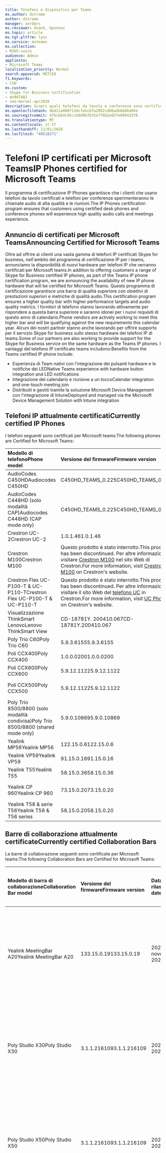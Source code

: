 ```yaml
---
title: Telefoni e dispositivi per Teams
ms.author: dstrome
author: dstrome
manager: serdars
ms.reviewer: dvank, kponnus
ms.topic: article
ms.tgt.pltfrm: lync
ms.service: msteams
ms.collection:
- M365-voice
audience: Admin
appliesto:
- Microsoft Teams
localization_priority: Normal
search.appverid: MET150
f1.keywords:
- CSH
ms.custom:
- Skype for Business Certification
- dn947482
- seo-marvel-apr2020
description: Scopri quali telefoni da tavolo e conferenze sono certificati per Microsoft teams per ottenere risultati ottimali.
ms.openlocfilehash: 4bd11a800713dcfa5cbfa2092cd08adb6b86e05e
ms.sourcegitcommit: 476cbb4c65ccb9d9b7635eff6b2e657e099425f6
ms.translationtype: MT
ms.contentlocale: it-IT
ms.lasthandoff: 12/01/2020
ms.locfileid: "49518271"
---
```

# <a name="ip-phones-certified-for-microsoft-teams"></a><span data-ttu-id="feab1-103">Telefoni IP certificati per Microsoft Teams</span><span class="sxs-lookup"><span data-stu-id="feab1-103">IP Phones certified for Microsoft Teams</span></span>

<span data-ttu-id="feab1-104">Il programma di certificazione IP Phones garantisce che i clienti che usano telefoni da tavolo certificati e telefoni per conferenze sperimenteranno le chiamate audio di alta qualità e le riunioni.</span><span class="sxs-lookup"><span data-stu-id="feab1-104">The IP Phones certification program ensures that customers using certified desk phones and conference phones will experience high quality audio calls and meetings experience.</span></span>

## <a name="announcing-certified-for-microsoft-teams"></a><span data-ttu-id="feab1-105">Annuncio di certificati per Microsoft Teams</span><span class="sxs-lookup"><span data-stu-id="feab1-105">Announcing Certified for Microsoft Teams</span></span>

<span data-ttu-id="feab1-106">Oltre ad offrire ai clienti una vasta gamma di telefoni IP certificati Skype for business, nell'ambito del programma di certificazione IP per i teams, annunciamo la disponibilità di nuovi hardware per telefoni IP che verranno certificati per Microsoft teams.</span><span class="sxs-lookup"><span data-stu-id="feab1-106">In addition to offering customers a range of Skype for Business certified IP phones, as part of the Teams IP phone certification program, we are announcing the availability of new IP phone hardware that will be certified for Microsoft Teams.</span></span> <span data-ttu-id="feab1-107">Questo programma di certificazione garantisce una barra di qualità superiore con obiettivi di prestazioni superiori e metriche di qualità audio.</span><span class="sxs-lookup"><span data-stu-id="feab1-107">This certification program ensures a higher quality bar with higher performance targets and audio quality metrics.</span></span> <span data-ttu-id="feab1-108">I fornitori di telefono stanno lavorando attivamente per rispondere a questa barra superiore e saranno idonei per i nuovi requisiti di questo anno di calendario.</span><span class="sxs-lookup"><span data-stu-id="feab1-108">Phone vendors are actively working to meet this higher bar and will be qualifying against the new requirements this calendar year.</span></span> <span data-ttu-id="feab1-109">Alcuni dei nostri partner stanno anche lavorando per offrire supporto per il servizio Skype for business sullo stesso hardware dei telefoni IP di teams.</span><span class="sxs-lookup"><span data-stu-id="feab1-109">Some of our partners are also working to provide support for the Skype for Business service on the same hardware as the Teams IP phones.</span></span> <span data-ttu-id="feab1-110">I vantaggi del telefono IP certificato teams includono:</span><span class="sxs-lookup"><span data-stu-id="feab1-110">Benefits from the Teams certified IP phone include:</span></span>

- <span data-ttu-id="feab1-111">Esperienza di Team nativi con l'integrazione dei pulsanti hardware e le notifiche dei LED</span><span class="sxs-lookup"><span data-stu-id="feab1-111">Native Teams experience with hardware button integration and LED notifications</span></span>
- <span data-ttu-id="feab1-112">Integrazione del calendario e riunione a un tocco</span><span class="sxs-lookup"><span data-stu-id="feab1-112">Calendar integration and one-touch meeting join</span></span>
- <span data-ttu-id="feab1-113">Distribuiti e gestiti tramite la soluzione Microsoft Device Management con l'integrazione di Intune</span><span class="sxs-lookup"><span data-stu-id="feab1-113">Deployed and managed via the Microsoft Device Management Solution with Intune integration</span></span>

## <a name="currently-certified-ip-phones"></a><span data-ttu-id="feab1-114">Telefoni IP attualmente certificati</span><span class="sxs-lookup"><span data-stu-id="feab1-114">Currently certified IP Phones</span></span>

<span data-ttu-id="feab1-115">I telefoni seguenti sono certificati per Microsoft teams:</span><span class="sxs-lookup"><span data-stu-id="feab1-115">The following phones are Certified for Microsoft Teams:</span></span>

| <span data-ttu-id="feab1-116">Modello di telefono</span><span class="sxs-lookup"><span data-stu-id="feab1-116">Phone model</span></span>                            | <span data-ttu-id="feab1-117">Versione del firmware</span><span class="sxs-lookup"><span data-stu-id="feab1-117">Firmware version</span></span>                                                                                                                                                                                                                           | <span data-ttu-id="feab1-118">Data di rilascio</span><span class="sxs-lookup"><span data-stu-id="feab1-118">Release date</span></span>                 |
|:---------------------------------------|:-------------------------------------------------------------------------------------------------------------------------------------------------------------------------------------------------------------------------------------------|:-----------------------------|
| <span data-ttu-id="feab1-119">AudioCodes C450HD</span><span class="sxs-lookup"><span data-stu-id="feab1-119">Audiocodes C450HD</span></span>                      | <span data-ttu-id="feab1-120">C450HD_TEAMS_0.225</span><span class="sxs-lookup"><span data-stu-id="feab1-120">C450HD_TEAMS_0.225</span></span>                                                                                                                                                                                                                         | <span data-ttu-id="feab1-121">2019 marzo</span><span class="sxs-lookup"><span data-stu-id="feab1-121">March 2019</span></span>                   |
| <span data-ttu-id="feab1-122">AudioCodes C448HD (solo modalità CAP)</span><span class="sxs-lookup"><span data-stu-id="feab1-122">Audiocodes C448HD (CAP mode only)</span></span>      | <span data-ttu-id="feab1-123">C450HD_TEAMS_0.225</span><span class="sxs-lookup"><span data-stu-id="feab1-123">C450HD_TEAMS_0.225</span></span>                                                                                                                                                                                                                         | <span data-ttu-id="feab1-124">2019 marzo</span><span class="sxs-lookup"><span data-stu-id="feab1-124">March 2019</span></span>                   |
|<span data-ttu-id="feab1-125">Crestron UC-2</span><span class="sxs-lookup"><span data-stu-id="feab1-125">Crestron UC-2</span></span>                           |<span data-ttu-id="feab1-126">1.0.1.46</span><span class="sxs-lookup"><span data-stu-id="feab1-126">1.0.1.46</span></span>                                                  | <span data-ttu-id="feab1-127">2020 luglio</span><span class="sxs-lookup"><span data-stu-id="feab1-127">July 2020</span></span>                    |
| <span data-ttu-id="feab1-128">Crestron M100</span><span class="sxs-lookup"><span data-stu-id="feab1-128">Crestron M100</span></span>                          | <span data-ttu-id="feab1-129">Questo prodotto è stato interrotto.</span><span class="sxs-lookup"><span data-stu-id="feab1-129">This product has been discontinued.</span></span> <span data-ttu-id="feab1-130">Per altre informazioni, visitare [Crestron M100](https://www.crestron.com/Products/Workspace-Solutions/Unified-Communications/Crestron-Flex-Tabletop-Conferencing-Systems/UC-M100-T) nel sito Web di Crestron.</span><span class="sxs-lookup"><span data-stu-id="feab1-130">For more information, visit [Crestron M100](https://www.crestron.com/Products/Workspace-Solutions/Unified-Communications/Crestron-Flex-Tabletop-Conferencing-Systems/UC-M100-T) on Crestron's website.</span></span> | <span data-ttu-id="feab1-131">Interrotto da 5/11/2020</span><span class="sxs-lookup"><span data-stu-id="feab1-131">Discontinued as of 5/11/2020</span></span> |
| <span data-ttu-id="feab1-132">Crestron Flex UC-P100-T & UC-P110-T</span><span class="sxs-lookup"><span data-stu-id="feab1-132">Crestron Flex UC-P100-T & UC-P110-T</span></span>    | <span data-ttu-id="feab1-133">Questo prodotto è stato interrotto.</span><span class="sxs-lookup"><span data-stu-id="feab1-133">This product has been discontinued.</span></span> <span data-ttu-id="feab1-134">Per altre informazioni, visitare il sito Web del [telefono UC](https://www.crestron.com/Products/Workspace-Solutions/Unified-Communications/Crestron-Flex-Accessories/UC-PHONE-T-PLUS) in Crestron.</span><span class="sxs-lookup"><span data-stu-id="feab1-134">For more information, visit [UC Phone](https://www.crestron.com/Products/Workspace-Solutions/Unified-Communications/Crestron-Flex-Accessories/UC-PHONE-T-PLUS) on Crestron's website.</span></span>                  | <span data-ttu-id="feab1-135">Interrotto da 5/11/2020</span><span class="sxs-lookup"><span data-stu-id="feab1-135">Discontinued as of 5/11/2020</span></span> |
| <span data-ttu-id="feab1-136">Visualizzazione ThinkSmart Lenovo</span><span class="sxs-lookup"><span data-stu-id="feab1-136">Lenovo ThinkSmart View</span></span>                 | <span data-ttu-id="feab1-137">CD-18781Y. 200410.067</span><span class="sxs-lookup"><span data-stu-id="feab1-137">CD-18781Y.200410.067</span></span>                                                                                                                                                                                                                       | <span data-ttu-id="feab1-138">2020 aprile</span><span class="sxs-lookup"><span data-stu-id="feab1-138">April 2020</span></span>                   |
| <span data-ttu-id="feab1-139">Poly Trio C60</span><span class="sxs-lookup"><span data-stu-id="feab1-139">Poly Trio C60</span></span>                          | <span data-ttu-id="feab1-140">5.9.3.6155</span><span class="sxs-lookup"><span data-stu-id="feab1-140">5.9.3.6155</span></span>                                                                                                                                                                                                                                 | <span data-ttu-id="feab1-141">2020 aprile</span><span class="sxs-lookup"><span data-stu-id="feab1-141">April 2020</span></span>                   |
| <span data-ttu-id="feab1-142">Poli CCX400</span><span class="sxs-lookup"><span data-stu-id="feab1-142">Poly CCX400</span></span>                            | <span data-ttu-id="feab1-143">1.0.0.0200</span><span class="sxs-lookup"><span data-stu-id="feab1-143">1.0.0.0200</span></span>                                                                                                                                                                                                                                 | <span data-ttu-id="feab1-144">2020 gennaio</span><span class="sxs-lookup"><span data-stu-id="feab1-144">January 2020</span></span>                 |
| <span data-ttu-id="feab1-145">Poli CCX600</span><span class="sxs-lookup"><span data-stu-id="feab1-145">Poly CCX600</span></span>                            | <span data-ttu-id="feab1-146">5.9.12.1122</span><span class="sxs-lookup"><span data-stu-id="feab1-146">5.9.12.1122</span></span>                                                                                                                                                                                                                                | <span data-ttu-id="feab1-147">2020 gennaio</span><span class="sxs-lookup"><span data-stu-id="feab1-147">January 2020</span></span>                 |
| <span data-ttu-id="feab1-148">Poli CCX500</span><span class="sxs-lookup"><span data-stu-id="feab1-148">Poly CCX500</span></span>                            | <span data-ttu-id="feab1-149">5.9.12.1122</span><span class="sxs-lookup"><span data-stu-id="feab1-149">5.9.12.1122</span></span>                                                                                                                                                                                                                                | <span data-ttu-id="feab1-150">2019 dicembre</span><span class="sxs-lookup"><span data-stu-id="feab1-150">December 2019</span></span>                |
| <span data-ttu-id="feab1-151">Poly Trio 8500/8800 (solo modalità condivisa)</span><span class="sxs-lookup"><span data-stu-id="feab1-151">Poly Trio 8500/8800 (shared mode only)</span></span> | <span data-ttu-id="feab1-152">5.9.0.10869</span><span class="sxs-lookup"><span data-stu-id="feab1-152">5.9.0.10869</span></span>                                                                                                                                                                                                                                | <span data-ttu-id="feab1-153">2019 giugno</span><span class="sxs-lookup"><span data-stu-id="feab1-153">June 2019</span></span>                    |
| <span data-ttu-id="feab1-154">Yealink MP56</span><span class="sxs-lookup"><span data-stu-id="feab1-154">Yealink MP56</span></span>                           | <span data-ttu-id="feab1-155">122.15.0.6</span><span class="sxs-lookup"><span data-stu-id="feab1-155">122.15.0.6</span></span>                                                                                                                                                                                                                                 | <span data-ttu-id="feab1-156">2020 marzo</span><span class="sxs-lookup"><span data-stu-id="feab1-156">March 2020</span></span>                   |
| <span data-ttu-id="feab1-157">Yealink VP59</span><span class="sxs-lookup"><span data-stu-id="feab1-157">Yealink VP59</span></span>                           | <span data-ttu-id="feab1-158">91.15.0.16</span><span class="sxs-lookup"><span data-stu-id="feab1-158">91.15.0.16</span></span>                                                                                                                                                                                                                                 | <span data-ttu-id="feab1-159">2019 giugno</span><span class="sxs-lookup"><span data-stu-id="feab1-159">June 2019</span></span>                    |
| <span data-ttu-id="feab1-160">Yealink T55</span><span class="sxs-lookup"><span data-stu-id="feab1-160">Yealink T55</span></span>                            | <span data-ttu-id="feab1-161">58.15.0.36</span><span class="sxs-lookup"><span data-stu-id="feab1-161">58.15.0.36</span></span>                                                                                                                                                                                                                                 | <span data-ttu-id="feab1-162">2019 maggio</span><span class="sxs-lookup"><span data-stu-id="feab1-162">May 2019</span></span>                     |
| <span data-ttu-id="feab1-163">Yealink CP 960</span><span class="sxs-lookup"><span data-stu-id="feab1-163">Yealink CP 960</span></span>                         | <span data-ttu-id="feab1-164">73.15.0.20</span><span class="sxs-lookup"><span data-stu-id="feab1-164">73.15.0.20</span></span>                                                                                                                                                                                                                                 | <span data-ttu-id="feab1-165">2018 dicembre</span><span class="sxs-lookup"><span data-stu-id="feab1-165">December 2018</span></span>                |
| <span data-ttu-id="feab1-166">Yealink T58 & serie T56</span><span class="sxs-lookup"><span data-stu-id="feab1-166">Yealink T58 & T56 series</span></span>               | <span data-ttu-id="feab1-167">58.15.0.20</span><span class="sxs-lookup"><span data-stu-id="feab1-167">58.15.0.20</span></span>                                                                                                                                                                                                                                 | <span data-ttu-id="feab1-168">2018 dicembre</span><span class="sxs-lookup"><span data-stu-id="feab1-168">December 2018</span></span>                |

## <a name="currently-certified-collaboration-bars"></a><span data-ttu-id="feab1-169">Barre di collaborazione attualmente certificate</span><span class="sxs-lookup"><span data-stu-id="feab1-169">Currently certified Collaboration Bars</span></span>

<span data-ttu-id="feab1-170">Le barre di collaborazione seguenti sono certificate per Microsoft teams:</span><span class="sxs-lookup"><span data-stu-id="feab1-170">The following Collaboration Bars are Certified for Microsoft Teams:</span></span>

| <span data-ttu-id="feab1-171">Modello di barra di collaborazione</span><span class="sxs-lookup"><span data-stu-id="feab1-171">Collaboration Bar model</span></span> | <span data-ttu-id="feab1-172">Versione del firmware</span><span class="sxs-lookup"><span data-stu-id="feab1-172">Firmware version</span></span> | <span data-ttu-id="feab1-173">Data di rilascio</span><span class="sxs-lookup"><span data-stu-id="feab1-173">Release date</span></span>  | <span data-ttu-id="feab1-174">Dimensioni della sala (fino a)</span><span class="sxs-lookup"><span data-stu-id="feab1-174">Room size (up to)</span></span>                                         |
|:------------------------|:-----------------|:--------------|:----------------------------------------------------------|
| <span data-ttu-id="feab1-175">Yealink MeetingBar A20</span><span class="sxs-lookup"><span data-stu-id="feab1-175">Yealink MeetingBar A20</span></span>  | <span data-ttu-id="feab1-176">133.15.0.19</span><span class="sxs-lookup"><span data-stu-id="feab1-176">133.15.0.19</span></span>      | <span data-ttu-id="feab1-177">2020 novembre</span><span class="sxs-lookup"><span data-stu-id="feab1-177">November 2020</span></span> | <span data-ttu-id="feab1-178">Sala di attivazione (3m x 3m)</span><span class="sxs-lookup"><span data-stu-id="feab1-178">Focus room(3m x 3m)</span></span> </br> <span data-ttu-id="feab1-179">Piccola sala riunioni (4,5 m x 4,5 m)</span><span class="sxs-lookup"><span data-stu-id="feab1-179">Small meeting room(4.5m x 4.5m)</span></span> |
| <span data-ttu-id="feab1-180">Poly Studio X30</span><span class="sxs-lookup"><span data-stu-id="feab1-180">Poly Studio X30</span></span>         | <span data-ttu-id="feab1-181">3.1.1.216109</span><span class="sxs-lookup"><span data-stu-id="feab1-181">3.1.1.216109</span></span>     | <span data-ttu-id="feab1-182">2020 giugno</span><span class="sxs-lookup"><span data-stu-id="feab1-182">June 2020</span></span>     | <span data-ttu-id="feab1-183">Sala di attivazione (3m x 3m)</span><span class="sxs-lookup"><span data-stu-id="feab1-183">Focus room(3m x 3m)</span></span> </br> <span data-ttu-id="feab1-184">Piccola sala riunioni (4,5 m x 4,5 m)</span><span class="sxs-lookup"><span data-stu-id="feab1-184">Small meeting room(4.5m x 4.5m)</span></span> |
| <span data-ttu-id="feab1-185">Poly Studio X50</span><span class="sxs-lookup"><span data-stu-id="feab1-185">Poly Studio X50</span></span>         | <span data-ttu-id="feab1-186">3.1.1.216109</span><span class="sxs-lookup"><span data-stu-id="feab1-186">3.1.1.216109</span></span>     | <span data-ttu-id="feab1-187">2020 giugno</span><span class="sxs-lookup"><span data-stu-id="feab1-187">June 2020</span></span>     | <span data-ttu-id="feab1-188">Sala di attivazione (3m x 3m)</span><span class="sxs-lookup"><span data-stu-id="feab1-188">Focus room(3m x 3m)</span></span> </br> <span data-ttu-id="feab1-189">Piccola sala riunioni (4,5 m x 4,5 m)</span><span class="sxs-lookup"><span data-stu-id="feab1-189">Small meeting room(4.5m x 4.5m)</span></span> |
| <span data-ttu-id="feab1-190">Yealink VC210</span><span class="sxs-lookup"><span data-stu-id="feab1-190">Yealink VC210</span></span>           | <span data-ttu-id="feab1-191">118.15.0.14</span><span class="sxs-lookup"><span data-stu-id="feab1-191">118.15.0.14</span></span>      | <span data-ttu-id="feab1-192">2020 febbraio</span><span class="sxs-lookup"><span data-stu-id="feab1-192">February 2020</span></span> | <span data-ttu-id="feab1-193">Sala di attivazione (3m x 3m)</span><span class="sxs-lookup"><span data-stu-id="feab1-193">Focus room(3m x 3m)</span></span> </br> <span data-ttu-id="feab1-194">Piccola sala riunioni (4,5 m x 4,5 m)</span><span class="sxs-lookup"><span data-stu-id="feab1-194">Small meeting room(4.5m x 4.5m)</span></span> |

## <a name="currently-certified-teams-display"></a><span data-ttu-id="feab1-195">Visualizzazione teams attualmente certificati</span><span class="sxs-lookup"><span data-stu-id="feab1-195">Currently certified Teams display</span></span>
<span data-ttu-id="feab1-196">Le visualizzazioni team seguenti sono certificate per Microsoft teams:</span><span class="sxs-lookup"><span data-stu-id="feab1-196">The following Teams displays are Certified for  Microsoft Teams:</span></span>

| <span data-ttu-id="feab1-197">Modello di visualizzazione Teams</span><span class="sxs-lookup"><span data-stu-id="feab1-197">Teams display model</span></span> | <span data-ttu-id="feab1-198">Versione del firmware</span><span class="sxs-lookup"><span data-stu-id="feab1-198">Firmware version</span></span> | <span data-ttu-id="feab1-199">Data di rilascio</span><span class="sxs-lookup"><span data-stu-id="feab1-199">Release date</span></span>  |                                         
|:------------------------|:-----------------|:--------------|
|<span data-ttu-id="feab1-200">Visualizzazione ThinkSmart Lenovo</span><span class="sxs-lookup"><span data-stu-id="feab1-200">Lenovo ThinkSmart View</span></span>|<span data-ttu-id="feab1-201">CD-18781Y. 201006.099</span><span class="sxs-lookup"><span data-stu-id="feab1-201">CD-18781Y.201006.099</span></span>|<span data-ttu-id="feab1-202">2020 ottobre</span><span class="sxs-lookup"><span data-stu-id="feab1-202">October 2020</span></span> |

### <a name="product-release-information-for-teams-phones"></a><span data-ttu-id="feab1-203">Informazioni sulla versione del prodotto per i telefoni di Teams</span><span class="sxs-lookup"><span data-stu-id="feab1-203">Product release information for Teams Phones</span></span>

<span data-ttu-id="feab1-204">Di seguito sono riportate le versioni più recenti delle app e dei firmware per i team IP.</span><span class="sxs-lookup"><span data-stu-id="feab1-204">The following are the latest Teams IP phone app and firmware versions.</span></span>

#### <a name="app-versions"></a><span data-ttu-id="feab1-205">Versioni delle app</span><span class="sxs-lookup"><span data-stu-id="feab1-205">App versions</span></span>

| <span data-ttu-id="feab1-206">Versione del prodotto</span><span class="sxs-lookup"><span data-stu-id="feab1-206">Product release</span></span> | <span data-ttu-id="feab1-207">Data di rilascio</span><span class="sxs-lookup"><span data-stu-id="feab1-207">Release date</span></span>  | <span data-ttu-id="feab1-208">Versione dell'app Microsoft Teams</span><span class="sxs-lookup"><span data-stu-id="feab1-208">Microsoft Teams app version</span></span> | <span data-ttu-id="feab1-209">Versione portale aziendale</span><span class="sxs-lookup"><span data-stu-id="feab1-209">Company Portal version</span></span> | <span data-ttu-id="feab1-210">Versione dell'agente di amministrazione</span><span class="sxs-lookup"><span data-stu-id="feab1-210">Admin Agent version</span></span> |
|:----------------|:--------------|:----------------------------|:-----------------------|:--------------------|
| <span data-ttu-id="feab1-211">#6 di aggiornamento</span><span class="sxs-lookup"><span data-stu-id="feab1-211">Update #6</span></span>  | <span data-ttu-id="feab1-212">12 ottobre 2020</span><span class="sxs-lookup"><span data-stu-id="feab1-212">October 12, 2020</span></span>  |<span data-ttu-id="feab1-213">1449/1.0.94.2020091801</span><span class="sxs-lookup"><span data-stu-id="feab1-213">1449/1.0.94.2020091801</span></span>     | <span data-ttu-id="feab1-214">5.0.4912.0</span><span class="sxs-lookup"><span data-stu-id="feab1-214">5.0.4912.0</span></span>             | <span data-ttu-id="feab1-215">1.0.0.202006290446. Product (216)</span><span class="sxs-lookup"><span data-stu-id="feab1-215">1.0.0.202006290446.product(216)</span></span> |
| <span data-ttu-id="feab1-216">#5 di aggiornamento</span><span class="sxs-lookup"><span data-stu-id="feab1-216">Update #5</span></span>  | <span data-ttu-id="feab1-217">31 agosto 2020</span><span class="sxs-lookup"><span data-stu-id="feab1-217">August 31, 2020</span></span> | <span data-ttu-id="feab1-218">1449/1.0.94.2020071702</span><span class="sxs-lookup"><span data-stu-id="feab1-218">1449/1.0.94.2020071702</span></span>    | <span data-ttu-id="feab1-219">5.0.4867.0</span><span class="sxs-lookup"><span data-stu-id="feab1-219">5.0.4867.0</span></span>             | <span data-ttu-id="feab1-220">1.0.0.202006290446. Product (216)</span><span class="sxs-lookup"><span data-stu-id="feab1-220">1.0.0.202006290446.product(216)</span></span> |
| <span data-ttu-id="feab1-221">#4 di aggiornamento</span><span class="sxs-lookup"><span data-stu-id="feab1-221">Update #4</span></span>  | <span data-ttu-id="feab1-222">30 giugno 2020</span><span class="sxs-lookup"><span data-stu-id="feab1-222">June 30, 2020</span></span> | <span data-ttu-id="feab1-223">1449/1.0.94.2020051601</span><span class="sxs-lookup"><span data-stu-id="feab1-223">1449/1.0.94.2020051601</span></span>      | <span data-ttu-id="feab1-224">5.0.4771.0</span><span class="sxs-lookup"><span data-stu-id="feab1-224">5.0.4771.0</span></span>             | <span data-ttu-id="feab1-225">1.0.0.202005060552</span><span class="sxs-lookup"><span data-stu-id="feab1-225">1.0.0.202005060552</span></span>  |
| <span data-ttu-id="feab1-226">#3 di aggiornamento</span><span class="sxs-lookup"><span data-stu-id="feab1-226">Update #3</span></span>  | <span data-ttu-id="feab1-227">13 maggio 2020</span><span class="sxs-lookup"><span data-stu-id="feab1-227">May 13, 2020</span></span>  | <span data-ttu-id="feab1-228">1449/1.0.94.2020040801</span><span class="sxs-lookup"><span data-stu-id="feab1-228">1449/1.0.94.2020040801</span></span>      | <span data-ttu-id="feab1-229">5.0.4715.0</span><span class="sxs-lookup"><span data-stu-id="feab1-229">5.0.4715.0</span></span>             | <span data-ttu-id="feab1-230">1,210</span><span class="sxs-lookup"><span data-stu-id="feab1-230">1.210</span></span>               |

#### <a name="firmware-versions"></a><span data-ttu-id="feab1-231">Versioni del firmware</span><span class="sxs-lookup"><span data-stu-id="feab1-231">Firmware versions</span></span>

<span data-ttu-id="feab1-232">Quando si installa una nuova versione del firmware nel dispositivo, è possibile determinare l'app Microsoft teams, il portale aziendale e l'agente di amministrazione, le versioni installate individuando il rilascio del prodotto nella colonna del **rilascio del prodotto incluso** .</span><span class="sxs-lookup"><span data-stu-id="feab1-232">When you install a new firmware version on your device, you can determine the corresponding Microsoft Teams app, Company Portal, and Admin Agent, versions that are installed by finding the product release in the **Included product release** column.</span></span> <span data-ttu-id="feab1-233">Quindi cerca il rilascio del prodotto nella tabella **versioni delle app** sopra.</span><span class="sxs-lookup"><span data-stu-id="feab1-233">Then look up the product release in the **App versions** table above.</span></span>

| <span data-ttu-id="feab1-234">Modello di dispositivo</span><span class="sxs-lookup"><span data-stu-id="feab1-234">Device model</span></span>        | <span data-ttu-id="feab1-235">Versione del firmware</span><span class="sxs-lookup"><span data-stu-id="feab1-235">Firmware version</span></span>     | <span data-ttu-id="feab1-236">Anno/rilascio del prodotto incluso</span><span class="sxs-lookup"><span data-stu-id="feab1-236">Year/Included product release</span></span>  |
|:--------------------|:---------------------|:-------------------------|
| <span data-ttu-id="feab1-237">AudioCodes C448HD</span><span class="sxs-lookup"><span data-stu-id="feab1-237">AudioCodes C448HD</span></span>   | <span data-ttu-id="feab1-238">C450HD_TEAMS_1.7.9</span><span class="sxs-lookup"><span data-stu-id="feab1-238">C450HD_TEAMS_1.7.9</span></span>   | <span data-ttu-id="feab1-239">2020, #6 di aggiornamento</span><span class="sxs-lookup"><span data-stu-id="feab1-239">2020, Update #6</span></span>           |
| <span data-ttu-id="feab1-240">AudioCodes C450HD</span><span class="sxs-lookup"><span data-stu-id="feab1-240">AudioCodes C450HD</span></span>   | <span data-ttu-id="feab1-241">C450HD_TEAMS_1.7.9</span><span class="sxs-lookup"><span data-stu-id="feab1-241">C450HD_TEAMS_1.7.9</span></span>   | <span data-ttu-id="feab1-242">2020, #6 di aggiornamento</span><span class="sxs-lookup"><span data-stu-id="feab1-242">2020, Update #6</span></span>           |
|<span data-ttu-id="feab1-243">Visualizzazione ThinkSmart Lenovo</span><span class="sxs-lookup"><span data-stu-id="feab1-243">Lenovo ThinkSmart View</span></span>|<span data-ttu-id="feab1-244">CD-18781Y. 200922.098</span><span class="sxs-lookup"><span data-stu-id="feab1-244">CD-18781Y.200922.098</span></span> | <span data-ttu-id="feab1-245">2020, #6 di aggiornamento</span><span class="sxs-lookup"><span data-stu-id="feab1-245">2020, Update #6</span></span>           |
| <span data-ttu-id="feab1-246">Poli CCX400</span><span class="sxs-lookup"><span data-stu-id="feab1-246">Poly CCX400</span></span>         | <span data-ttu-id="feab1-247">6.2.22.0185</span><span class="sxs-lookup"><span data-stu-id="feab1-247">6.2.22.0185</span></span>          | <span data-ttu-id="feab1-248">2020, #6 di aggiornamento</span><span class="sxs-lookup"><span data-stu-id="feab1-248">2020, Update #6</span></span>           |
| <span data-ttu-id="feab1-249">Poly CCX500/CCX600</span><span class="sxs-lookup"><span data-stu-id="feab1-249">Poly CCX500/CCX600</span></span>  | <span data-ttu-id="feab1-250">6.2.22.0185</span><span class="sxs-lookup"><span data-stu-id="feab1-250">6.2.22.0185</span></span>          | <span data-ttu-id="feab1-251">2020, #6 di aggiornamento</span><span class="sxs-lookup"><span data-stu-id="feab1-251">2020, Update #6</span></span>           |
| <span data-ttu-id="feab1-252">Poly Trio C60</span><span class="sxs-lookup"><span data-stu-id="feab1-252">Poly Trio C60</span></span>       | <span data-ttu-id="feab1-253">5.9.5.2983</span><span class="sxs-lookup"><span data-stu-id="feab1-253">5.9.5.2983</span></span>           | <span data-ttu-id="feab1-254">2020, #6 di aggiornamento</span><span class="sxs-lookup"><span data-stu-id="feab1-254">2020, Update #6</span></span>           |
| <span data-ttu-id="feab1-255">Yealink T55/T56/T58</span><span class="sxs-lookup"><span data-stu-id="feab1-255">Yealink T55/T56/T58</span></span> | <span data-ttu-id="feab1-256">58.15.0.116</span><span class="sxs-lookup"><span data-stu-id="feab1-256">58.15.0.116</span></span>          | <span data-ttu-id="feab1-257">2020, #6 di aggiornamento</span><span class="sxs-lookup"><span data-stu-id="feab1-257">2020, Update #6</span></span>           |
| <span data-ttu-id="feab1-258">Yealink MP56</span><span class="sxs-lookup"><span data-stu-id="feab1-258">Yealink MP56</span></span>        | <span data-ttu-id="feab1-259">122.15.0.23</span><span class="sxs-lookup"><span data-stu-id="feab1-259">122.15.0.23</span></span>          | <span data-ttu-id="feab1-260">2020, #6 di aggiornamento</span><span class="sxs-lookup"><span data-stu-id="feab1-260">2020, Update #6</span></span>           |
| <span data-ttu-id="feab1-261">Yealink VP59</span><span class="sxs-lookup"><span data-stu-id="feab1-261">Yealink VP59</span></span>        | <span data-ttu-id="feab1-262">91.15.0.48</span><span class="sxs-lookup"><span data-stu-id="feab1-262">91.15.0.48</span></span>           | <span data-ttu-id="feab1-263">2020, #6 di aggiornamento</span><span class="sxs-lookup"><span data-stu-id="feab1-263">2020, Update #6</span></span>           |
| <span data-ttu-id="feab1-264">Yealink CP960</span><span class="sxs-lookup"><span data-stu-id="feab1-264">Yealink CP960</span></span>       | <span data-ttu-id="feab1-265">73.15.0.109</span><span class="sxs-lookup"><span data-stu-id="feab1-265">73.15.0.109</span></span>          | <span data-ttu-id="feab1-266">2020, #6 di aggiornamento</span><span class="sxs-lookup"><span data-stu-id="feab1-266">2020, Update #6</span></span>           |

### <a name="product-release-information-for-collaboration-bars"></a><span data-ttu-id="feab1-267">Informazioni sulla versione del prodotto per le barre di collaborazione</span><span class="sxs-lookup"><span data-stu-id="feab1-267">Product release information for Collaboration Bars</span></span>

<span data-ttu-id="feab1-268">Di seguito sono riportate le versioni più recenti delle app barre di collaborazione teams e firmware.</span><span class="sxs-lookup"><span data-stu-id="feab1-268">The following are the latest Teams Collaboration Bar app and firmware versions.</span></span>

#### <a name="app-versions"></a><span data-ttu-id="feab1-269">Versioni delle app</span><span class="sxs-lookup"><span data-stu-id="feab1-269">App versions</span></span>

| <span data-ttu-id="feab1-270">Versione del prodotto</span><span class="sxs-lookup"><span data-stu-id="feab1-270">Product release</span></span>| <span data-ttu-id="feab1-271">Data di rilascio</span><span class="sxs-lookup"><span data-stu-id="feab1-271">Release date</span></span> | <span data-ttu-id="feab1-272">Versione dell'app Microsoft Teams</span><span class="sxs-lookup"><span data-stu-id="feab1-272">Microsoft Teams app version</span></span> | <span data-ttu-id="feab1-273">Versione portale aziendale</span><span class="sxs-lookup"><span data-stu-id="feab1-273">Company Portal version</span></span> | <span data-ttu-id="feab1-274">Versione dell'agente di amministrazione</span><span class="sxs-lookup"><span data-stu-id="feab1-274">Admin Agent version</span></span> |
|:----------------|:-------------|:----------------------------|:-----------------------|:--------------------|
| <span data-ttu-id="feab1-275">#3 di aggiornamento</span><span class="sxs-lookup"><span data-stu-id="feab1-275">Update #3</span></span>  |<span data-ttu-id="feab1-276">24 novembre 2020</span><span class="sxs-lookup"><span data-stu-id="feab1-276">November 24, 2020</span></span>  |<span data-ttu-id="feab1-277">1449/1.0.94.2020102101</span><span class="sxs-lookup"><span data-stu-id="feab1-277">1449/1.0.94.2020102101</span></span>  |<span data-ttu-id="feab1-278">5.0.4927.0</span><span class="sxs-lookup"><span data-stu-id="feab1-278">5.0.4927.0</span></span>     |<span data-ttu-id="feab1-279">1.0.0.202006290446. Product versioncode: 216</span><span class="sxs-lookup"><span data-stu-id="feab1-279">1.0.0.202006290446.product versioncode: 216</span></span> |
| <span data-ttu-id="feab1-280">#2 di aggiornamento</span><span class="sxs-lookup"><span data-stu-id="feab1-280">Update #2</span></span>  | <span data-ttu-id="feab1-281">24 agosto 2020</span><span class="sxs-lookup"><span data-stu-id="feab1-281">August 24, 2020</span></span>| <span data-ttu-id="feab1-282">1449/1.0.94.2020062501</span><span class="sxs-lookup"><span data-stu-id="feab1-282">1449/1.0.94.2020062501</span></span>    | <span data-ttu-id="feab1-283">5.0.4771.0</span><span class="sxs-lookup"><span data-stu-id="feab1-283">5.0.4771.0</span></span>    | <span data-ttu-id="feab1-284">1.0.0.202005060552. Product versioncode: 212</span><span class="sxs-lookup"><span data-stu-id="feab1-284">1.0.0.202005060552.product versioncode: 212</span></span>|
| <span data-ttu-id="feab1-285">#1 di aggiornamento</span><span class="sxs-lookup"><span data-stu-id="feab1-285">Update #1</span></span>  | <span data-ttu-id="feab1-286">13 maggio 2020</span><span class="sxs-lookup"><span data-stu-id="feab1-286">May 13, 2020</span></span> | <span data-ttu-id="feab1-287">.040901</span><span class="sxs-lookup"><span data-stu-id="feab1-287">.040901</span></span>                     | <span data-ttu-id="feab1-288">.4715</span><span class="sxs-lookup"><span data-stu-id="feab1-288">.4715</span></span>                  | <span data-ttu-id="feab1-289">.210</span><span class="sxs-lookup"><span data-stu-id="feab1-289">.210</span></span>                |

#### <a name="firmware-versions"></a><span data-ttu-id="feab1-290">Versioni del firmware</span><span class="sxs-lookup"><span data-stu-id="feab1-290">Firmware versions</span></span>

<span data-ttu-id="feab1-291">Quando si installa una nuova versione del firmware nel dispositivo, è possibile determinare l'app Microsoft teams, il portale aziendale e l'agente di amministrazione, le versioni installate individuando il rilascio del prodotto nella colonna del **rilascio del prodotto incluso** .</span><span class="sxs-lookup"><span data-stu-id="feab1-291">When you install a new firmware version on your device, you can determine the corresponding Microsoft Teams app, Company Portal, and Admin Agent, versions that are installed by finding the product release in the **Included product release** column.</span></span> <span data-ttu-id="feab1-292">Quindi cerca il rilascio del prodotto nella tabella **versioni delle app** sopra.</span><span class="sxs-lookup"><span data-stu-id="feab1-292">Then look up the product release in the **App versions** table above.</span></span>

| <span data-ttu-id="feab1-293">Modello di dispositivo</span><span class="sxs-lookup"><span data-stu-id="feab1-293">Device model</span></span>  | <span data-ttu-id="feab1-294">Versione del firmware</span><span class="sxs-lookup"><span data-stu-id="feab1-294">Firmware version</span></span> | <span data-ttu-id="feab1-295">Anno/rilascio del prodotto incluso</span><span class="sxs-lookup"><span data-stu-id="feab1-295">Year/ Included product release</span></span> |
|:--------------|:-----------------|:-------------------------|
| <span data-ttu-id="feab1-296">Yealink VC210 + CP900</span><span class="sxs-lookup"><span data-stu-id="feab1-296">Yealink VC210 + CP900</span></span> | <span data-ttu-id="feab1-297">118.15.0.42</span><span class="sxs-lookup"><span data-stu-id="feab1-297">118.15.0.42</span></span>     | <span data-ttu-id="feab1-298">2020, #3 di aggiornamento</span><span class="sxs-lookup"><span data-stu-id="feab1-298">2020, Update #3</span></span>    |
| <span data-ttu-id="feab1-299">Poly Studio X30</span><span class="sxs-lookup"><span data-stu-id="feab1-299">Poly Studio X30</span></span> | <span data-ttu-id="feab1-300">3.2.3.280012</span><span class="sxs-lookup"><span data-stu-id="feab1-300">3.2.3.280012</span></span>          | <span data-ttu-id="feab1-301">2020, #3 di aggiornamento</span><span class="sxs-lookup"><span data-stu-id="feab1-301">2020, Update #3</span></span>    |
| <span data-ttu-id="feab1-302">Poly Studio X50</span><span class="sxs-lookup"><span data-stu-id="feab1-302">Poly Studio X50</span></span> | <span data-ttu-id="feab1-303">3.2.3.280012</span><span class="sxs-lookup"><span data-stu-id="feab1-303">3.2.3.280012</span></span>          | <span data-ttu-id="feab1-304">2020, #3 di aggiornamento</span><span class="sxs-lookup"><span data-stu-id="feab1-304">2020, Update #3</span></span>    |

### <a name="product-release-information-for-teams-display"></a><span data-ttu-id="feab1-305">Informazioni sulla versione del prodotto per Teams display</span><span class="sxs-lookup"><span data-stu-id="feab1-305">Product release information for Teams display</span></span>

<span data-ttu-id="feab1-306">Di seguito sono riportate le versioni più recenti di app e firmware per i team.</span><span class="sxs-lookup"><span data-stu-id="feab1-306">The following are the latest Teams display app and firmware versions.</span></span>

#### <a name="app-versions"></a><span data-ttu-id="feab1-307">Versioni delle app</span><span class="sxs-lookup"><span data-stu-id="feab1-307">App versions</span></span>

|<span data-ttu-id="feab1-308">Versione del prodotto</span><span class="sxs-lookup"><span data-stu-id="feab1-308">Product release</span></span>| <span data-ttu-id="feab1-309">Data di rilascio</span><span class="sxs-lookup"><span data-stu-id="feab1-309">Release date</span></span> | <span data-ttu-id="feab1-310">Versione dell'app Microsoft Teams</span><span class="sxs-lookup"><span data-stu-id="feab1-310">Microsoft Teams app version</span></span> | <span data-ttu-id="feab1-311">Versione portale aziendale</span><span class="sxs-lookup"><span data-stu-id="feab1-311">Company Portal version</span></span> | <span data-ttu-id="feab1-312">Versione dell'agente di amministrazione</span><span class="sxs-lookup"><span data-stu-id="feab1-312">Admin Agent version</span></span> |
|:----------------|:-------------|:----------------------------|:-----------------------|:--------------------|
|<span data-ttu-id="feab1-313">#1 di aggiornamento</span><span class="sxs-lookup"><span data-stu-id="feab1-313">Update #1</span></span>  |<span data-ttu-id="feab1-314">22 ottobre 2020</span><span class="sxs-lookup"><span data-stu-id="feab1-314">October 22, 2020</span></span> |<span data-ttu-id="feab1-315">1449/1.0.95.2020092307</span><span class="sxs-lookup"><span data-stu-id="feab1-315">1449/1.0.95.2020092307</span></span>    |<span data-ttu-id="feab1-316">5.0.4927.0</span><span class="sxs-lookup"><span data-stu-id="feab1-316">5.0.4927.0</span></span>              |<span data-ttu-id="feab1-317">1.0.0.202006290446. Product</span><span class="sxs-lookup"><span data-stu-id="feab1-317">1.0.0.202006290446.product</span></span>|

#### <a name="firmware-versions"></a><span data-ttu-id="feab1-318">Versioni del firmware</span><span class="sxs-lookup"><span data-stu-id="feab1-318">Firmware versions</span></span>

<span data-ttu-id="feab1-319">Quando si installa una nuova versione del firmware nel dispositivo, è possibile determinare l'app Microsoft teams, il portale aziendale e l'agente di amministrazione, le versioni installate individuando il rilascio del prodotto nella colonna del **rilascio del prodotto incluso** .</span><span class="sxs-lookup"><span data-stu-id="feab1-319">When you install a new firmware version on your device, you can determine the corresponding Microsoft Teams app, Company Portal, and Admin Agent, versions that are installed by finding the product release in the **Included product release** column.</span></span> <span data-ttu-id="feab1-320">Quindi cerca il rilascio del prodotto nella tabella **versioni delle app** sopra.</span><span class="sxs-lookup"><span data-stu-id="feab1-320">Then look up the product release in the **App versions** table above.</span></span>

| <span data-ttu-id="feab1-321">Modello di dispositivo</span><span class="sxs-lookup"><span data-stu-id="feab1-321">Device model</span></span>  | <span data-ttu-id="feab1-322">Versione del firmware</span><span class="sxs-lookup"><span data-stu-id="feab1-322">Firmware version</span></span> | <span data-ttu-id="feab1-323">Anno/rilascio del prodotto incluso</span><span class="sxs-lookup"><span data-stu-id="feab1-323">Year/ Included product release</span></span>|
|:--------------|:-----------------|:-------------------------|
|<span data-ttu-id="feab1-324">Visualizzazione ThinkSmart Lenovo</span><span class="sxs-lookup"><span data-stu-id="feab1-324">Lenovo ThinkSmart View</span></span>| <span data-ttu-id="feab1-325">CD-18781Y. 201006.099</span><span class="sxs-lookup"><span data-stu-id="feab1-325">CD-18781Y.201006.099</span></span> |<span data-ttu-id="feab1-326">2020, #1 di aggiornamento</span><span class="sxs-lookup"><span data-stu-id="feab1-326">2020, Update #1</span></span> |

<span data-ttu-id="feab1-327">Vedere [set di funzionalità telefoni Microsoft teams](/MicrosoftTeams/devices/phones-for-teams#microsoft-teams-phones-feature-set) per informazioni sulle caratteristiche supportate da questi dispositivi.</span><span class="sxs-lookup"><span data-stu-id="feab1-327">See [Microsoft Teams phones feature set](/MicrosoftTeams/devices/phones-for-teams#microsoft-teams-phones-feature-set) for information on features supported by these devices.</span></span>

<span data-ttu-id="feab1-328">Vedere [individuazione della versione del firmware in un dispositivo mobile](/MicrosoftTeams/devices/phones-for-teams#finding-the-firmware-version-on-a-mobile-device) per determinare la versione del firmware del dispositivo nel dispositivo mobile.</span><span class="sxs-lookup"><span data-stu-id="feab1-328">See [Finding the Firmware version on a mobile device](/MicrosoftTeams/devices/phones-for-teams#finding-the-firmware-version-on-a-mobile-device) to determine the device firmware version on your mobile device.</span></span>

<span data-ttu-id="feab1-329">Le licenze di Microsoft teams possono essere acquistate come parte degli [abbonamenti a microsoft 365 o Office 365](https://docs.microsoft.com/office365/servicedescriptions/teams-service-description).</span><span class="sxs-lookup"><span data-stu-id="feab1-329">Microsoft Teams licenses can be purchased as part of their [Microsoft 365 or Office 365 subscriptions](https://docs.microsoft.com/office365/servicedescriptions/teams-service-description).</span></span> <span data-ttu-id="feab1-330">Per altre informazioni sulle licenze necessarie per l'uso di Microsoft teams sui telefoni, vedere [licenze di sistema telefonico](https://products.office.com/microsoft-teams/voice-calling)disponibili.</span><span class="sxs-lookup"><span data-stu-id="feab1-330">To learn more about the required licenses for using Microsoft Teams on phones, see available [phone system licenses](https://products.office.com/microsoft-teams/voice-calling).</span></span>

<span data-ttu-id="feab1-331">Per altre informazioni su come ottenere teams, vedere [come si accede a Microsoft teams?](https://support.office.com/article/fc7f1634-abd3-4f26-a597-9df16e4ca65b)</span><span class="sxs-lookup"><span data-stu-id="feab1-331">For more information about getting Teams, check out [How do I get access to Microsoft Teams?](https://support.office.com/article/fc7f1634-abd3-4f26-a597-9df16e4ca65b)</span></span>

* * *

<span data-ttu-id="feab1-332">Se si è un fornitore che cerca di partecipare al programma di certificazione, vedere [come partecipare](https://docs.microsoft.com/skypeforbusiness/certification/how-to-join) per i requisiti e i programmi disponibili.</span><span class="sxs-lookup"><span data-stu-id="feab1-332">If you are a vendor seeking to join the certification program, see [How to Join](https://docs.microsoft.com/skypeforbusiness/certification/how-to-join) for requirements and available programs.</span></span>

## <a name="additional-resources"></a><span data-ttu-id="feab1-333">Risorse aggiuntive</span><span class="sxs-lookup"><span data-stu-id="feab1-333">Additional resources</span></span>

<span data-ttu-id="feab1-334">Informazioni sui [programmi di certificazione di Skype for business e Microsoft teams](https://docs.microsoft.com/SkypeForBusiness/certification/overview).</span><span class="sxs-lookup"><span data-stu-id="feab1-334">Learn about [Skype for Business and Microsoft Teams certification programs](https://docs.microsoft.com/SkypeForBusiness/certification/overview).</span></span>

[<span data-ttu-id="feab1-335">Esplorare i telefoni Microsoft teams e i dispositivi certificati.</span><span class="sxs-lookup"><span data-stu-id="feab1-335">Explore Microsoft Teams phones and certified devices.</span></span>](https://products.office.com/microsoft-teams/across-devices/devices)

[<span data-ttu-id="feab1-336">Interoperabilità teams e Skype</span><span class="sxs-lookup"><span data-stu-id="feab1-336">Teams and Skype interoperability</span></span>](../teams-skype-interop.md)
